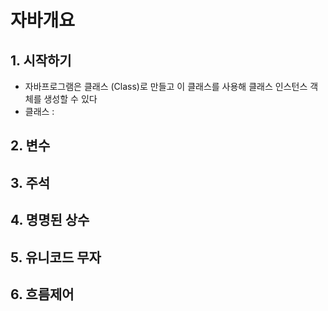 # 자바개요
## 1. 시작하기
* 자바프로그램은 클래스 (Class)로 만들고 이 클래스를 사용해 클래스 인스턴스 객체를 생성할 수 있다
* 클래스 :
## 2. 변수
## 3. 주석
## 4. 명명된 상수
## 5. 유니코드 무자
## 6. 흐름제어
<!--stackedit_data:
eyJoaXN0b3J5IjpbMjAzNDc1NTQ4Niw3MzA5OTgxMTZdfQ==
-->